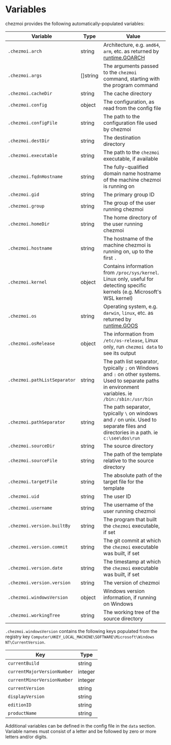 # Variables

chezmoi provides the following automatically-populated variables:

| Variable                      | Type     | Value                                                                                                                                                 |
|-------------------------------| -------- |-------------------------------------------------------------------------------------------------------------------------------------------------------|
| `.chezmoi.arch`               | string   | Architecture, e.g. `amd64`, `arm`, etc. as returned by [runtime.GOARCH](https://pkg.go.dev/runtime?tab=doc#pkg-constants)                             |
| `.chezmoi.args`               | []string | The arguments passed to the `chezmoi` command, starting with the program command                                                                      |
| `.chezmoi.cacheDir`           | string   | The cache directory                                                                                                                                   |
| `.chezmoi.config`             | object   | The configuration, as read from the config file                                                                                                       |
| `.chezmoi.configFile`         | string   | The path to the configuration file used by chezmoi                                                                                                    |
| `.chezmoi.destDir`            | string   | The destination directory                                                                                                                             |
| `.chezmoi.executable`         | string   | The path to the `chezmoi` executable, if available                                                                                                    |
| `.chezmoi.fqdnHostname`       | string   | The fully-qualified domain name hostname of the machine chezmoi is running on                                                                         |
| `.chezmoi.gid`                | string   | The primary group ID                                                                                                                                  |
| `.chezmoi.group`              | string   | The group of the user running chezmoi                                                                                                                 |
| `.chezmoi.homeDir`            | string   | The home directory of the user running chezmoi                                                                                                        |
| `.chezmoi.hostname`           | string   | The hostname of the machine chezmoi is running on, up to the first `.`                                                                                |
| `.chezmoi.kernel`             | object   | Contains information from `/proc/sys/kernel`. Linux only, useful for detecting specific kernels (e.g. Microsoft's WSL kernel)                         |
| `.chezmoi.os`                 | string   | Operating system, e.g. `darwin`, `linux`, etc. as returned by [runtime.GOOS](https://pkg.go.dev/runtime?tab=doc#pkg-constants)                        |
| `.chezmoi.osRelease`          | object   | The information from `/etc/os-release`, Linux only, run `chezmoi data` to see its output                                                              |
| `.chezmoi.pathListSeparator`  | string   | The path list separator, typically `;` on Windows and `:` on other systems. Used to separate paths in environment variables. ie `/bin:/sbin:/usr/bin` |
| `.chezmoi.pathSeparator`      | string   | The path separator, typically `\` on windows and `/` on unix. Used to separate files and directories in a path. ie `c:\see\dos\run`                   |
| `.chezmoi.sourceDir`          | string   | The source directory                                                                                                                                  |
| `.chezmoi.sourceFile`         | string   | The path of the template relative to the source directory                                                                                             |
| `.chezmoi.targetFile`         | string   | The absolute path of the target file for the template                                                                                                 |
| `.chezmoi.uid`                | string   | The user ID                                                                                                                                           |
| `.chezmoi.username`           | string   | The username of the user running chezmoi                                                                                                              |
| `.chezmoi.version.builtBy`    | string   | The program that built the `chezmoi` executable, if set                                                                                               |
| `.chezmoi.version.commit`     | string   | The git commit at which the `chezmoi` executable was built, if set                                                                                    |
| `.chezmoi.version.date`       | string   | The timestamp at which the `chezmoi` executable was built, if set                                                                                     |
| `.chezmoi.version.version`    | string   | The version of chezmoi                                                                                                                                |
| `.chezmoi.windowsVersion`     | object   | Windows version information, if running on Windows                                                                                                    |
| `.chezmoi.workingTree`        | string   | The working tree of the source directory                                                                                                              |

`.chezmoi.windowsVersion` contains the following keys populated from the
registry key `Computer\HKEY_LOCAL_MACHINE\SOFTWARE\Microsoft\Windows
NT\CurrentVersion`.

| Key                         | Type    |
| --------------------------- | ------- |
| `currentBuild`              | string  |
| `currentMajorVersionNumber` | integer |
| `currentMinorVersionNumber` | integer |
| `currentVersion`            | string  |
| `displayVersion`            | string  |
| `editionID`                 | string  |
| `productName`               | string  |

Additional variables can be defined in the config file in the `data` section.
Variable names must consist of a letter and be followed by zero or more letters
and/or digits.
